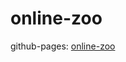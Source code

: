 # online-zoo

github-pages: [online-zoo](https://alexeikasiuk.github.io/online-zoo/pages/main/index.html)
